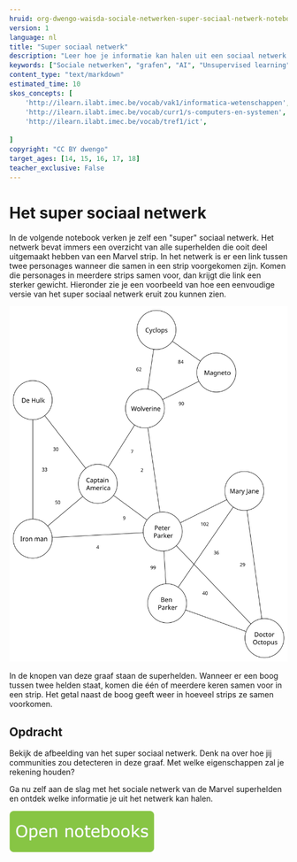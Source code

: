 ```yaml
---
hruid: org-dwengo-waisda-sociale-netwerken-super-sociaal-netwerk-notebook
version: 1
language: nl
title: "Super sociaal netwerk"
description: "Leer hoe je informatie kan halen uit een sociaal netwerk."
keywords: ["Sociale netwerken", "grafen", "AI", "Unsupervised learning"]
content_type: "text/markdown"
estimated_time: 10
skos_concepts: [
    'http://ilearn.ilabt.imec.be/vocab/vak1/informatica-wetenschappen', 
    'http://ilearn.ilabt.imec.be/vocab/curr1/s-computers-en-systemen',
    'http://ilearn.ilabt.imec.be/vocab/tref1/ict',

]
copyright: "CC BY dwengo"
target_ages: [14, 15, 16, 17, 18]
teacher_exclusive: False
---
```


# Het super sociaal netwerk

In de volgende notebook verken je zelf een "super" sociaal netwerk. Het netwerk bevat immers een overzicht van alle superhelden die ooit deel uitgemaakt hebben van een Marvel strip. In het netwerk is er een link tussen twee personages wanneer die samen in een strip voorgekomen zijn. Komen die personages in meerdere strips samen voor, dan krijgt die link een sterker gewicht. Hieronder zie je een voorbeeld van hoe een eenvoudige versie van het super sociaal netwerk eruit zou kunnen zien.

!["Voorbeeld super sociaal netwerk"](img/voorbeeld_sociale_graaf_min_dist.svg)

In de knopen van deze graaf staan de superhelden. Wanneer er een boog tussen twee helden staat, komen die één of meerdere keren samen voor in een strip. Het getal naast de boog geeft weer in hoeveel strips ze samen voorkomen. 

<div class="dwengo-content assignment">
<h2 class="title">Opdracht</h2>
<div class="content">
Bekijk de afbeelding van het super sociaal netwerk. Denk na over hoe jij communities zou detecteren in deze graaf. Met welke eigenschappen zal je rekening houden?
</div>
</div>

Ga nu zelf aan de slag met het sociale netwerk van de Marvel superhelden en ontdek welke informatie je uit het netwerk kan halen.

[![](img/Knop.png "Knop")](https://kiks.ilabt.imec.be/hub/tmplogin?id=waisda_sociale_netwerken_super_sociaal_netwerk "Notebook transfer learning")